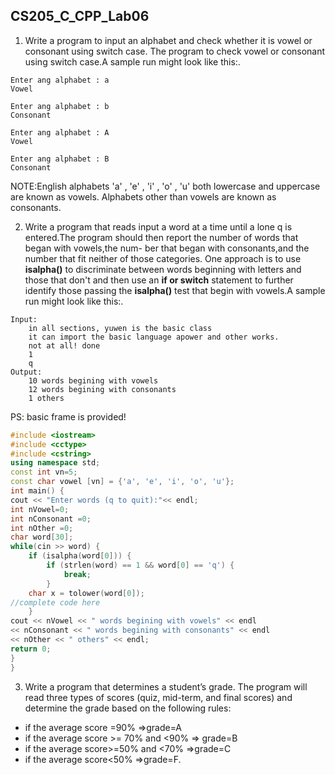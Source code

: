 <!--
 * @Github: https://github.com/Certseeds/CS205_C_CPP
 * @Organization: SUSTech
 * @Author: nanoseeds
 * @Date: 2020-06-08 09:10:05
 * @LastEditors: nanoseeds
 * @LastEditTime: 2021-06-22 13:09:09
 * @License: CC-BY-NC-SA_V4_0 or any later version 
 -->
## CS205_C_CPP_Lab06

1. Write a program to input an alphabet and check whether it is vowel or consonant using switch case. The program to check vowel or consonant using switch case.A sample run might look like this:.

``` log
Enter ang alphabet : a
Vowel
```

``` log
Enter ang alphabet : b
Consonant
```

``` log
Enter ang alphabet : A
Vowel
```

``` log
Enter ang alphabet : B
Consonant
```

NOTE:English alphabets 'a' , 'e' , 'i' , 'o' , 'u' both lowercase and uppercase are known as vowels. Alphabets other than vowels are known as consonants.

2. Write a program that reads input a word at a time until a lone q is entered.The program should then report the number of words that began with vowels,the num- ber that began with consonants,and the number that fit neither of those categories. One approach is to use **isalpha()** to discriminate between words beginning with letters and those that don't and then use an **if or switch** statement to further identify those passing the **isalpha()** test that begin with vowels.A sample run might
look like this:.

``` log
Input:
    in all sections, yuwen is the basic class
    it can import the basic language apower and other works.
    not at all! done
    1
    q
Output:
    10 words begining with vowels
    12 words begining with consonants
    1 others
```

PS: basic frame is provided!

``` cpp
#include <iostream>
#include <cctype>
#include <cstring>
using namespace std;
const int vn=5;
const char vowel [vn] = {'a', 'e', 'i', 'o', 'u'};
int main() {
cout << "Enter words (q to quit):"<< endl;
int nVowel=0;
int nConsonant =0;
int nOther =0;
char word[30];
while(cin >> word) {
    if (isalpha(word[0])) {
        if (strlen(word) == 1 && word[0] == 'q') {
            break;
        }
    char x = tolower(word[0]);
//complete code here
    }
cout << nVowel << " words begining with vowels" << endl
<< nConsonant << " words begining with consonants" << endl
<< nOther << " others" << endl;
return 0;
}
}
```

3. Write a program that determines a student’s grade. The program will read three types of scores (quiz, mid-term, and final scores) and determine the grade based on the following rules: 
  + if the average score =90% =>grade=A
  + if the average score >= 70% and <90% => grade=B
  + if the average score>=50% and <70% =>grade=C
  + if the average score<50% =>grade=F.